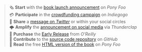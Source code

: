 > 🗞 **Start** with the [book launch announcement][announcement] on *Pony Foo*  
> 💳 **Participate** in the [crowdfunding campaign][campaign] on *Indiegogo*  
> 🐤 **Share** a [message on *Twitter*][tweet] or within your social circles  
> 🌩 **Amplify** the [announcement on social media][clap] via *Thunderclap*  
> 📓 **Purchase** the [Early Release][er] from *O'Reilly*  
> 👏 **Contribute** to the [source code repository][contrib] on *GitHub*  
> 🦄 **Read** the free [HTML version of the book][toc] on *Pony Foo*  

[clap]: /s/modular-javascript-thunderclap "Back the Thunderclap campaign!"
[tweet]: /s/modular-javascript-tweet "Send out a tweet promoting the Modular JavaScript launch"
[announcement]: /s/modular-javascript-launch "Announcing Practical ES6 and the Modular JavaScript Book Series"
[toc]: /s/practical-es6-read "Practical ES6: A Practical Dive into ES6 and Maintainable JavaScript Modules"
[contrib]: /s/practical-es6-repo-contrib "mjavascript/practical-es6 on GitHub"
[campaign]: /s/modular-javascript-indiegogo "Indiegogo campaign for Modular JavaScript: A Pragmatic JS Book Series"
[er]: /s/practical-es6-early-release "Modular JavaScript: Practical ES6"
